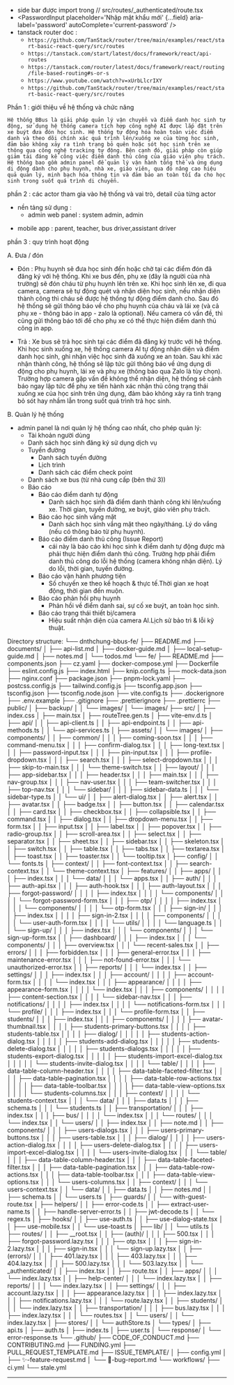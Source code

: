 - side bar được import trong // src/routes/_authenticated/route.tsx
- <PasswordInput placeholder='Nhập mật khẩu mới' {...field} aria-label='password' autoComplete='current-password' />
- tanstack router doc :
    - `https://github.com/TanStack/router/tree/main/examples/react/start-basic-react-query/src/routes`
    - `https://tanstack.com/start/latest/docs/framework/react/api-routes`
    - `https://tanstack.com/router/latest/docs/framework/react/routing/file-based-routing#s-or-s`
    - `https://www.youtube.com/watch?v=xUrbLlcrIXY`
    - `https://github.com/TanStack/router/tree/main/examples/react/start-basic-react-query/src/routes`

Phần 1 : giới thiệu về hệ thống và chức năng

`Hệ thống BBus là giải pháp quản lý vận chuyển và điểm danh học sinh tự động, sử dụng hệ thống camera tích hợp công nghệ AI được lắp đặt trên xe buýt đưa đón học sinh. Hệ thống tự động hóa hoàn toàn việc điểm danh và theo dõi chính xác quá trình lên/xuống xe của từng học sinh, đảm bảo không xảy ra tình trạng bỏ quên hoặc sót học sinh trên xe thông qua công nghệ tracking tự động. Bên cạnh đó, giải pháp còn giúp giảm tải đáng kể công việc điểm danh thủ công của giáo viên phụ trách. Hệ thống bao gồm admin panel để quản lý vận hành tổng thể và ứng dụng di động dành cho phụ huynh, nhà xe, giáo viên, qua đó nâng cao hiệu quả quản lý, minh bạch hóa thông tin và đảm bảo an toàn tối đa cho học sinh trong suốt quá trình di chuyển.`

phần 2 : các actor tham gia vào hệ thống và vai trò, detail của từng actor
- nền tảng sử dụng :
    + admin web panel :
        system admin,
        admin
+ mobile app : parent, teacher, bus driver,assistant driver

phần 3 : quy trình hoạt động

A. Đưa / đón
- Đón : Phụ huynh sẽ đưa học sinh đến hoặc chờ tại các điểm đón đã đăng ký với hệ thống. Khi xe bus đến, phụ xe (đây là người của nhà trường) sẽ đón cháu từ phụ huynh lên trên xe. Khi học sinh lên xe, đi qua camera, camera sẽ tự động quét và nhận diện học sinh, nếu nhận diện thành công thì cháu sẽ được hệ thống tự động điểm danh cho. Sau đó hệ thống sẽ gửi thông báo về cho phụ huynh của cháu và lái xe (và cả phụ xe - thông báo in app - zalo là optional). Nếu camera có vấn đề, thì cũng gửi thông báo tới để cho phụ xe có thể thực hiện điểm danh thủ công in app.

- Trả : Xe bus sẽ trả học sinh tại các điểm đã đăng ký trước với hệ thống. Khi học sinh xuống xe, hệ thống camera AI tự động nhận diện và điểm danh học sinh, ghi nhận việc học sinh đã xuống xe an toàn. Sau khi xác nhận thành công, hệ thống sẽ lập tức gửi thông báo về ứng dụng di động cho phụ huynh, lái xe và phụ xe (thông báo qua Zalo là tùy chọn). Trường hợp camera gặp vấn đề không thể nhận diện, hệ thống sẽ cảnh báo ngay lập tức để phụ xe tiến hành xác nhận thủ công trạng thái xuống xe của học sinh trên ứng dụng, đảm bảo không xảy ra tình trạng bỏ sót hay nhầm lẫn trong suốt quá trình trả học sinh.

B. Quản lý hệ thống
- admin panel là nơi quản lý hệ thống cao nhất, cho phép quản lý:
    + Tài khoản người dùng
    + Danh sách học sinh đăng ký sử dụng dịch vụ
    + Tuyến đường
        + Danh sách tuyến đường
        + Lịch trình
        + Danh sách các điểm check point
    + Danh sách xe bus (từ nhà cung cấp (bên thứ 3))
    + Báo cáo
        + Báo cáo điểm danh tự động
            + Danh sách học sinh đã điểm danh thành công khi lên/xuống xe. Thời gian, tuyến đường, xe buýt, giáo viên phụ trách.
        + Báo cáo học sinh vắng mặt
            + Danh sách học sinh vắng mặt theo ngày/tháng. Lý do vắng (nếu có thông báo từ phụ huynh).
        + Báo cáo điểm danh thủ công (Issue Report)
            + cái này là báo cáo khi học sinh k điểm danh tự động được mà phải thực hiện điểm danh thủ công. Trường hợp phải điểm danh thủ công do lỗi hệ thống (camera không nhận diện). Lý do lỗi, thời gian, tuyến đường.
        + Báo cáo vận hành phương tiện
            + Số chuyến xe theo kế hoạch & thực tế.Thời gian xe hoạt động, thời gian đến muộn.
        + Báo cáo phản hồi phụ huynh
            + Phản hồi về điểm danh sai, sự cố xe buýt, an toàn học sinh.
        + Báo cáo trạng thái thiết bị/camera
            + Hiệu suất nhận diện của camera AI.Lịch sử bảo trì & lỗi kỹ thuật.


Directory structure:
└── dnthchung-bbus-fe/
    ├── README.md
    ├── documents/
    │   ├── api-list.md
    │   ├── docker-guide.md
    │   ├── local-setup-guide.md
    │   ├── notes.md
    │   └── todos.md
    └── fe/
        ├── README.md
        ├── components.json
        ├── cz.yaml
        ├── docker-compose.yml
        ├── Dockerfile
        ├── eslint.config.js
        ├── index.html
        ├── knip.config.ts
        ├── mock-data.json
        ├── nginx.conf
        ├── package.json
        ├── pnpm-lock.yaml
        ├── postcss.config.js
        ├── tailwind.config.js
        ├── tsconfig.app.json
        ├── tsconfig.json
        ├── tsconfig.node.json
        ├── vite.config.ts
        ├── .dockerignore
        ├── .env.example
        ├── .gitignore
        ├── .prettierignore
        ├── .prettierrc
        ├── public/
        │   ├── backup/
        │   │   └── images/
        │   └── images/
        ├── src/
        │   ├── index.css
        │   ├── main.tsx
        │   ├── routeTree.gen.ts
        │   ├── vite-env.d.ts
        │   ├── api/
        │   │   ├── api-client.ts
        │   │   ├── api-endpoint.ts
        │   │   ├── api-methods.ts
        │   │   └── api-services.ts
        │   ├── assets/
        │   │   └── images/
        │   ├── components/
        │   │   ├── common/
        │   │   │   ├── coming-soon.tsx
        │   │   │   ├── command-menu.tsx
        │   │   │   ├── confirm-dialog.tsx
        │   │   │   ├── long-text.tsx
        │   │   │   ├── password-input.tsx
        │   │   │   ├── pin-input.tsx
        │   │   │   ├── profile-dropdown.tsx
        │   │   │   ├── search.tsx
        │   │   │   ├── select-dropdown.tsx
        │   │   │   ├── skip-to-main.tsx
        │   │   │   └── theme-switch.tsx
        │   │   ├── layout/
        │   │   │   ├── app-sidebar.tsx
        │   │   │   ├── header.tsx
        │   │   │   ├── main.tsx
        │   │   │   ├── nav-group.tsx
        │   │   │   ├── nav-user.tsx
        │   │   │   ├── team-switcher.tsx
        │   │   │   ├── top-nav.tsx
        │   │   │   └── sidebar/
        │   │   │       ├── sidebar-data.ts
        │   │   │       └── sidebar-type.ts
        │   │   └── ui/
        │   │       ├── alert-dialog.tsx
        │   │       ├── alert.tsx
        │   │       ├── avatar.tsx
        │   │       ├── badge.tsx
        │   │       ├── button.tsx
        │   │       ├── calendar.tsx
        │   │       ├── card.tsx
        │   │       ├── checkbox.tsx
        │   │       ├── collapsible.tsx
        │   │       ├── command.tsx
        │   │       ├── dialog.tsx
        │   │       ├── dropdown-menu.tsx
        │   │       ├── form.tsx
        │   │       ├── input.tsx
        │   │       ├── label.tsx
        │   │       ├── popover.tsx
        │   │       ├── radio-group.tsx
        │   │       ├── scroll-area.tsx
        │   │       ├── select.tsx
        │   │       ├── separator.tsx
        │   │       ├── sheet.tsx
        │   │       ├── sidebar.tsx
        │   │       ├── skeleton.tsx
        │   │       ├── switch.tsx
        │   │       ├── table.tsx
        │   │       ├── tabs.tsx
        │   │       ├── textarea.tsx
        │   │       ├── toast.tsx
        │   │       ├── toaster.tsx
        │   │       └── tooltip.tsx
        │   ├── config/
        │   │   └── fonts.ts
        │   ├── context/
        │   │   ├── font-context.tsx
        │   │   ├── search-context.tsx
        │   │   └── theme-context.tsx
        │   ├── features/
        │   │   ├── apps/
        │   │   │   ├── index.tsx
        │   │   │   └── data/
        │   │   │       └── apps.tsx
        │   │   ├── auth/
        │   │   │   ├── auth-api.tsx
        │   │   │   ├── auth-hook.tsx
        │   │   │   ├── auth-layout.tsx
        │   │   │   ├── forgot-password/
        │   │   │   │   ├── index.tsx
        │   │   │   │   └── components/
        │   │   │   │       └── forgot-password-form.tsx
        │   │   │   ├── otp/
        │   │   │   │   ├── index.tsx
        │   │   │   │   └── components/
        │   │   │   │       └── otp-form.tsx
        │   │   │   ├── sign-in/
        │   │   │   │   ├── index.tsx
        │   │   │   │   ├── sign-in-2.tsx
        │   │   │   │   ├── components/
        │   │   │   │   │   └── user-auth-form.tsx
        │   │   │   │   └── utils/
        │   │   │   │       └── language.ts
        │   │   │   └── sign-up/
        │   │   │       ├── index.tsx
        │   │   │       └── components/
        │   │   │           └── sign-up-form.tsx
        │   │   ├── dashboard/
        │   │   │   ├── index.tsx
        │   │   │   └── components/
        │   │   │       ├── overview.tsx
        │   │   │       └── recent-sales.tsx
        │   │   ├── errors/
        │   │   │   ├── forbidden.tsx
        │   │   │   ├── general-error.tsx
        │   │   │   ├── maintenance-error.tsx
        │   │   │   ├── not-found-error.tsx
        │   │   │   └── unauthorized-error.tsx
        │   │   ├── reports/
        │   │   │   └── index.tsx
        │   │   ├── settings/
        │   │   │   ├── index.tsx
        │   │   │   ├── account/
        │   │   │   │   ├── account-form.tsx
        │   │   │   │   └── index.tsx
        │   │   │   ├── appearance/
        │   │   │   │   ├── appearance-form.tsx
        │   │   │   │   └── index.tsx
        │   │   │   ├── components/
        │   │   │   │   ├── content-section.tsx
        │   │   │   │   └── sidebar-nav.tsx
        │   │   │   ├── notifications/
        │   │   │   │   ├── index.tsx
        │   │   │   │   └── notifications-form.tsx
        │   │   │   └── profile/
        │   │   │       ├── index.tsx
        │   │   │       └── profile-form.tsx
        │   │   ├── students/
        │   │   │   ├── index.tsx
        │   │   │   ├── components/
        │   │   │   │   ├── avatar-thumbnail.tsx
        │   │   │   │   ├── students-primary-buttons.tsx
        │   │   │   │   ├── students-table.tsx
        │   │   │   │   ├── dialog/
        │   │   │   │   │   ├── students-action-dialog.tsx
        │   │   │   │   │   ├── students-add-dialog.tsx
        │   │   │   │   │   ├── students-delete-dialog.tsx
        │   │   │   │   │   ├── students-dialogs.tsx
        │   │   │   │   │   ├── students-export-dialog.tsx
        │   │   │   │   │   ├── students-import-excel-dialog.tsx
        │   │   │   │   │   └── students-invite-dialog.tsx
        │   │   │   │   └── table/
        │   │   │   │       ├── data-table-column-header.tsx
        │   │   │   │       ├── data-table-faceted-filter.tsx
        │   │   │   │       ├── data-table-pagination.tsx
        │   │   │   │       ├── data-table-row-actions.tsx
        │   │   │   │       ├── data-table-toolbar.tsx
        │   │   │   │       ├── data-table-view-options.tsx
        │   │   │   │       └── students-columns.tsx
        │   │   │   ├── context/
        │   │   │   │   └── students-context.tsx
        │   │   │   └── data/
        │   │   │       ├── data.ts
        │   │   │       ├── schema.ts
        │   │   │       └── students.ts
        │   │   ├── transportation/
        │   │   │   ├── index.tsx
        │   │   │   ├── bus/
        │   │   │   │   └── index.tsx
        │   │   │   └── routes/
        │   │   │       └── index.tsx
        │   │   └── users/
        │   │       ├── index.tsx
        │   │       ├── note.md
        │   │       ├── components/
        │   │       │   ├── users-dialogs.tsx
        │   │       │   ├── users-primary-buttons.tsx
        │   │       │   ├── users-table.tsx
        │   │       │   ├── dialog/
        │   │       │   │   ├── users-action-dialog.tsx
        │   │       │   │   ├── users-delete-dialog.tsx
        │   │       │   │   ├── users-import-excel-dialog.tsx
        │   │       │   │   └── users-invite-dialog.tsx
        │   │       │   └── table/
        │   │       │       ├── data-table-column-header.tsx
        │   │       │       ├── data-table-faceted-filter.tsx
        │   │       │       ├── data-table-pagination.tsx
        │   │       │       ├── data-table-row-actions.tsx
        │   │       │       ├── data-table-toolbar.tsx
        │   │       │       ├── data-table-view-options.tsx
        │   │       │       └── users-columns.tsx
        │   │       ├── context/
        │   │       │   └── users-context.tsx
        │   │       └── data/
        │   │           ├── data.ts
        │   │           ├── notes.md
        │   │           ├── schema.ts
        │   │           └── users.ts
        │   ├── guards/
        │   │   └── with-guest-route.tsx
        │   ├── helpers/
        │   │   ├── error-code.ts
        │   │   ├── extract-user-name.ts
        │   │   ├── handle-server-error.ts
        │   │   ├── jwt-decode.ts
        │   │   └── regex.ts
        │   ├── hooks/
        │   │   ├── use-auth.ts
        │   │   ├── use-dialog-state.tsx
        │   │   ├── use-mobile.tsx
        │   │   └── use-toast.ts
        │   ├── lib/
        │   │   └── utils.ts
        │   ├── routes/
        │   │   ├── __root.tsx
        │   │   ├── (auth)/
        │   │   │   ├── 500.tsx
        │   │   │   ├── forgot-password.lazy.tsx
        │   │   │   ├── otp.tsx
        │   │   │   ├── sign-in-2.lazy.tsx
        │   │   │   ├── sign-in.tsx
        │   │   │   └── sign-up.lazy.tsx
        │   │   ├── (errors)/
        │   │   │   ├── 401.lazy.tsx
        │   │   │   ├── 403.lazy.tsx
        │   │   │   ├── 404.lazy.tsx
        │   │   │   ├── 500.lazy.tsx
        │   │   │   └── 503.lazy.tsx
        │   │   └── _authenticated/
        │   │       ├── index.tsx
        │   │       ├── route.tsx
        │   │       ├── apps/
        │   │       │   └── index.lazy.tsx
        │   │       ├── help-center/
        │   │       │   └── index.lazy.tsx
        │   │       ├── reports/
        │   │       │   └── index.lazy.tsx
        │   │       ├── settings/
        │   │       │   ├── account.lazy.tsx
        │   │       │   ├── appearance.lazy.tsx
        │   │       │   ├── index.lazy.tsx
        │   │       │   ├── notifications.lazy.tsx
        │   │       │   └── route.lazy.tsx
        │   │       ├── students/
        │   │       │   └── index.lazy.tsx
        │   │       ├── transportation/
        │   │       │   ├── bus.lazy.tsx
        │   │       │   ├── index.lazy.tsx
        │   │       │   └── routes.tsx
        │   │       └── users/
        │   │           └── index.lazy.tsx
        │   ├── stores/
        │   │   └── authStore.ts
        │   └── types/
        │       ├── api.ts
        │       ├── auth.ts
        │       ├── index.ts
        │       ├── user.ts
        │       └── response/
        │           └── error-response.ts
        └── .github/
            ├── CODE_OF_CONDUCT.md
            ├── CONTRIBUTING.md
            ├── FUNDING.yml
            ├── PULL_REQUEST_TEMPLATE.md
            ├── ISSUE_TEMPLATE/
            │   ├── config.yml
            │   ├── ✨-feature-request.md
            │   └── 🐞-bug-report.md
            └── workflows/
                ├── ci.yml
                └── stale.yml


----

